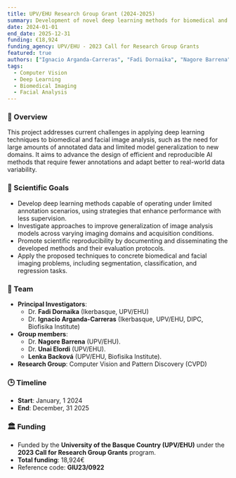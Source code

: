 ```yaml
---
title: UPV/EHU Research Group Grant (2024-2025)
summary: Development of novel deep learning methods for biomedical and facial image analysis, focusing on data efficiency, generalization, and scientific reproducibility.
date: 2024-01-01
end_date: 2025-12-31
funding: €18,924
funding_agency: UPV/EHU - 2023 Call for Research Group Grants
featured: true
authors: ["Ignacio Arganda-Carreras", "Fadi Dornaika", "Nagore Barrena", "Unai Elordi", "Lenka Backová"]
tags:
  - Computer Vision
  - Deep Learning
  - Biomedical Imaging
  - Facial Analysis
---
```


### 🧠 Overview

This project addresses current challenges in applying deep learning techniques to biomedical and facial image analysis, such as the need for large amounts of annotated data and limited model generalization to new domains. It aims to advance the design of efficient and reproducible AI methods that require fewer annotations and adapt better to real-world data variability.

### 🔬 Scientific Goals

- Develop deep learning methods capable of operating under limited annotation scenarios, using strategies that enhance performance with less supervision.
- Investigate approaches to improve generalization of image analysis models across varying imaging domains and acquisition conditions.
- Promote scientific reproducibility by documenting and disseminating the developed methods and their evaluation protocols.
- Apply the proposed techniques to concrete biomedical and facial imaging problems, including segmentation, classification, and regression tasks.

### 👥 Team

- **Principal Investigators**:  
  - Dr. **Fadi Dornaika** (Ikerbasque, UPV/EHU)  
  - Dr. **Ignacio Arganda-Carreras** (Ikerbasque, UPV/EHU, DIPC, Biofisika Institute)
- **Group members**:
  - Dr. **Nagore Barrena** (UPV/EHU).
  - Dr. **Unai Elordi** (UPV/EHU).
  - **Lenka Backová** (UPV/EHU, Biofisika Institute).
- **Research Group**: Computer Vision and Pattern Discovery (CVPD)  

### 🕒 Timeline

- **Start**: January, 1 2024
- **End**: December, 31 2025


### 🏛 Funding

- Funded by the **University of the Basque Country (UPV/EHU)** under the **2023 Call for Research Group Grants** program.
- **Total funding**: 18,924€
- Reference code: **GIU23/0922**